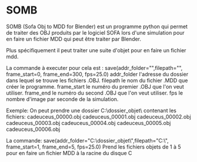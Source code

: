 # SOMB

SOMB (Sofa Obj to MDD for Blender) est un programme python qui permet de traiter des OBJ produits par le logiciel SOFA lors d'une simulation pour en faire un fichier MDD qui peut être traiter par Blender.

Plus spécifiquement il peut traiter une suite d'objet pour en faire un fichier mdd.

La commande à executer pour cela est :
  save(addr_folder="",filepath="", frame_start=0, frame_end=300, fps=25.0)
    addr_folder l'adresse du dossier dans lequel se trouve les fichiers .OBJ.
    filepath le nom du fichier .MDD que créer le programme.
    frame_start le numéro du premier .OBJ que l'on veut utiliser.
    frame_end le numéro du second .OBJ que l'on veut utiliser.
    fps le nombre d'image par seconde de la simulation.
  
Exemple:
  On peut prendre une dossier C:\\dossier_objet\ contenant les fichiers:
    cadeuceus_00000.obj
    cadeuceus_00001.obj
    cadeuceus_00002.obj
    cadeuceus_00003.obj
    cadeuceus_00004.obj
    cadeuceus_00005.obj
    cadeuceus_00006.obj
 
 La commande:
    save(addr_folder="C:\\dossier_objet\\",filepath="C:\\", frame_start=1, frame_end=5, fps=25.0)
    Prend les fichiers objets de 1 à 5 pour en faire un fichier MDD à la racine du disque C

